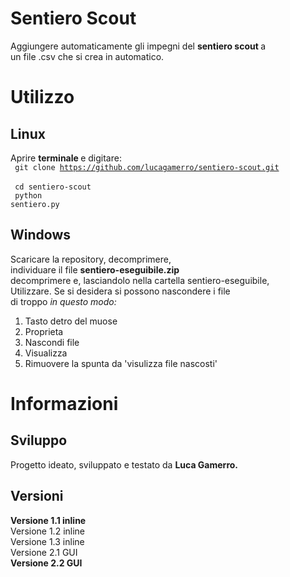 # Sentiero Scout
Aggiungere automaticamente gli impegni del <b> sentiero scout </b> a <br>
un file .csv che si crea in automatico.

# Utilizzo
## Linux
Aprire <b> terminale </b> e digitare: <br>
<code> git clone https://github.com/lucagamerro/sentiero-scout.git </code> <br>
<code> cd sentiero-scout </code> <br>
<code> python sentiero.py </code> <br>
## Windows
Scaricare la repository, decomprimere, <br>
individuare il file <b> sentiero-eseguibile.zip </b> <br>
decomprimere e, lasciandolo nella cartella sentiero-eseguibile, <br>
Utilizzare. Se si desidera si possono nascondere i file <br>
di troppo <i> in questo modo: </i> <br>
1. Tasto detro del muose <br>
2. Proprieta <br>
3. Nascondi file <br>
4. Visualizza <br>
5. Rimuovere la spunta da 'visulizza file nascosti' <br>
# Informazioni
## Sviluppo
Progetto ideato, sviluppato e testato da <b> Luca Gamerro. </b> <br>
## Versioni
<b> Versione 1.1 inline <br> </b>
Versione 1.2 inline <br>
Versione 1.3 inline <br>
Versione 2.1 GUI <br>
<b> Versione 2.2 GUI <br> </b>
